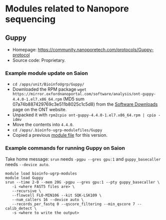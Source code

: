 Modules related to Nanopore sequencing
======================================

Guppy
-----

 - Homepage: https://community.nanoporetech.com/protocols/Guppy-protocol
 - Source code: Proprietary.


### Example module update on Saion

 - `cd /apps/unit/BioinfoUgrp/Guppy/`
 - Downloaded the RPM package `wget https://mirror.oxfordnanoportal.com/software/analysis/ont-guppy-4.4.0-1.el7.x86_64.rpm` (MD5 sum 07a74b887429769c3e511b8025c1c5d8) from the [Software Downloads](https://community.nanoporetech.com/downloads) page on the ONT website.
 - Unpacked it with `rpm2cpio ont-guppy-4.4.0-1.el7.x86_64.rpm | cpio -idmv`
 - Move the contents into `4.4.0`.
 - `cd /apps/.bioinfo-ugrp-modulefiles/Guppy`
 - Copied a previous [module file](https://groups.oist.jp/scs/install-software-your-unit) for this version.

### Example commands for running Guppy on Saion

Take home message: `srun` needs `-pgpu --gres gpu:1` and `guppy_basecaller` needs `--device auto`.

```
module load bioinfo-ugrp-modules
module load Guppy
srun --time 2-0 --mem 20G -pgpu --gres gpu:1 --pty guppy_basecaller \
   -i <where FAST5 files are> \
   --recursive \
   --flowcell FLO-MIN106 --kit SQK-LSK109 \
   --num_callers 16 --device auto \
   --records_per_fastq 0 --qscore_filtering --min_qscore 7 --calib_detect \
   -s <where to write the output>
```
